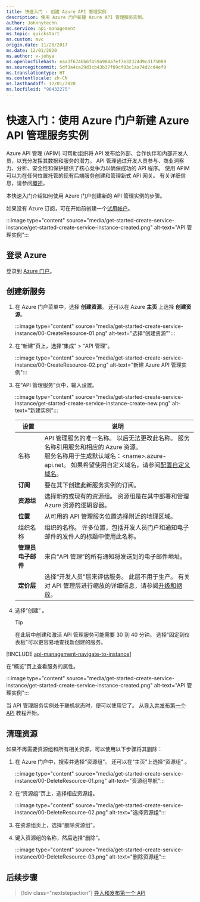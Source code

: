 ```yaml
---
title: 快速入门 - 创建 Azure API 管理实例
description: 使用 Azure 门户新建 Azure API 管理服务实例。
author: Johnnytechn
ms.service: api-management
ms.topic: quickstart
ms.custom: mvc
origin.date: 11/28/2017
ms.date: 12/01/2020
ms.author: v-johya
ms.openlocfilehash: eaa3f6746b6f459a984a7ef7e32324d9cd175089
ms.sourcegitcommit: 5df3a4ca29d3cb43b37f89cf03c1aa74d2cd4ef9
ms.translationtype: HT
ms.contentlocale: zh-CN
ms.lasthandoff: 12/01/2020
ms.locfileid: "96432275"
---
```

# <a name="quickstart-create-a-new-azure-api-management-service-instance-by-using-the-azure-portal"></a>快速入门：使用 Azure 门户新建 Azure API 管理服务实例

Azure API 管理 (APIM) 可帮助组织将 API 发布给外部、合作伙伴和内部开发人员，以充分发挥其数据和服务的潜力。 API 管理通过开发人员参与、商业洞察力、分析、安全性和保护提供了核心竞争力以确保成功的 API 程序。 使用 APIM 可以为在任何位置托管的现有后端服务创建和管理新式 API 网关。 有关详细信息，请参阅[概述](api-management-key-concepts.md)。

本快速入门介绍如何使用 Azure 门户创建新的 API 管理实例的步骤。

如果没有 Azure 订阅，可在开始前创建一个[试用帐户](https://www.microsoft.com/china/azure/index.html?fromtype=cn)。

:::image type="content" source="media/get-started-create-service-instance/get-started-create-service-instance-created.png" alt-text="API 管理实例":::

## <a name="sign-in-to-azure"></a>登录 Azure

登录到 [Azure 门户](https://portal.azure.cn)。

## <a name="create-a-new-service"></a>创建新服务

1. 在 Azure 门户菜单中，选择 **创建资源**。 还可以在 Azure **主页** 上选择 **创建资源**。 
   
   :::image type="content" source="media/get-started-create-service-instance/00-CreateResource-01.png" alt-text="选择“创建资源”":::

   
1. 在“新建”页上，选择“集成” > “API 管理”。

   :::image type="content" source="media/get-started-create-service-instance/00-CreateResource-02.png" alt-text="新建 Azure API 管理实例":::
   
1. 在“API 管理服务”页中，输入设置。

   :::image type="content" source="media/get-started-create-service-instance/get-started-create-service-instance-create-new.png" alt-text="新建实例":::
   
   | 设置                 | 说明   |                                                                     
   |-------------------------|-----------------------------------------------|
   | 名称                | API 管理服务的唯一名称。 以后无法更改此名称。 服务名称引用服务和相应的 Azure 资源。 <br/> 服务名称用于生成默认域名：\<name\>.azure-api.net。 如果希望使用自定义域名，请参阅[配置自定义域名](configure-custom-domain.md)。 |
   | **订阅**          | 要在其下创建此新服务实例的订阅。   |
   | **资源组**      |  选择新的或现有的资源组。 资源组是在其中部署和管理 Azure 资源的逻辑容器。 |
   | **位置**          | 从可用的 API 管理服务位置选择附近的地理区域。 | 
   | 组织名称   | 组织的名称。 许多位置，包括开发人员门户和通知电子邮件的发件人的标题中使用此名称。 |                                                         
   | **管理员电子邮件** | 来自“API 管理”的所有通知将发送到的电子邮件地址。   |  
   | **定价层**        | 选择“开发人员”层来评估服务。 此层不用于生产。 有关对 API 管理层进行缩放的详细信息，请参阅[升级和缩放](upgrade-and-scale.md)。 |

3. 选择“创建” 。

    > [!TIP]
    > 在此层中创建和激活 API 管理服务可能需要 30 到 40 分钟。 选择“固定到仪表板”可以更容易地查找新创建的服务。

[!INCLUDE [api-management-navigate-to-instance](../../includes/api-management-navigate-to-instance.md)]

在“概览”页上查看服务的属性。

   :::image type="content" source="media/get-started-create-service-instance/get-started-create-service-instance-created.png" alt-text="API 管理实例":::

当 API 管理服务实例处于联机状态时，便可以使用它了。 从[导入并发布第一个 API](import-and-publish.md) 教程开始。

## <a name="clean-up-resources"></a>清理资源

如果不再需要资源组和所有相关资源，可以使用以下步骤将其删除：

1. 在 Azure 门户中，搜索并选择“资源组”。 还可以在“主页”上选择“资源组” 。 

   :::image type="content" source="media/get-started-create-service-instance/00-DeleteResource-01.png" alt-text="资源组导航":::

1. 在“资源组”页上，选择相应资源组。

   :::image type="content" source="media/get-started-create-service-instance/00-DeleteResource-02.png" alt-text="选择资源组":::

1. 在资源组页上，选择“删除资源组”。 
   
1. 键入资源组的名称，然后选择“删除”。

   :::image type="content" source="media/get-started-create-service-instance/00-DeleteResource-03.png" alt-text="删除资源组":::

## <a name="next-steps"></a>后续步骤

> [!div class="nextstepaction"]
> [导入和发布第一个 API](import-and-publish.md)

